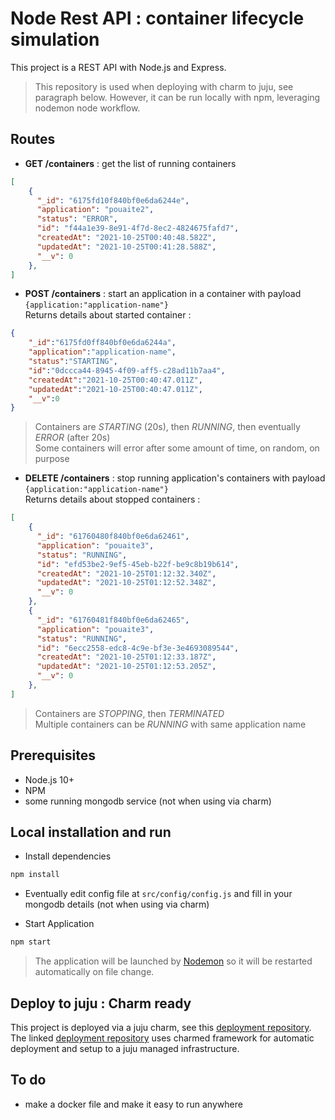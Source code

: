 # Node Rest API : container lifecycle simulation

This project is a REST API with Node.js and Express.
> This repository is used when deploying with charm to juju, see paragraph below. However, it can be run locally with npm, leveraging nodemon node workflow.



## Routes
- **GET /containers** : get the list of running containers
```json
[
    {
      "_id": "6175fd10f840bf0e6da6244e",
      "application": "pouaite2",
      "status": "ERROR",
      "id": "f44a1e39-8e91-4f7d-8ec2-4824675fafd7",
      "createdAt": "2021-10-25T00:40:48.582Z",
      "updatedAt": "2021-10-25T00:41:28.588Z",
      "__v": 0
    },
]
```

- **POST /containers** : start an application in a container with payload `{application:"application-name"}`  
Returns details about started container :
```json
{
    "_id":"6175fd0ff840bf0e6da6244a",
    "application":"application-name",
    "status":"STARTING",
    "id":"0dccca44-8945-4f09-aff5-c28ad11b7aa4",
    "createdAt":"2021-10-25T00:40:47.011Z",
    "updatedAt":"2021-10-25T00:40:47.011Z",
    "__v":0
}
```
> Containers are *STARTING* (20s), then *RUNNING*, then eventually *ERROR* (after 20s)  
> Some containers will error after some amount of time, on random, on purpose

- **DELETE /containers** : stop running application's containers with payload `{application:"application-name"}`  
Returns details about stopped containers :
```json
[
    {
      "_id": "61760480f840bf0e6da62461",
      "application": "pouaite3",
      "status": "RUNNING",
      "id": "efd53be2-9ef5-45eb-b22f-be9c8b19b614",
      "createdAt": "2021-10-25T01:12:32.340Z",
      "updatedAt": "2021-10-25T01:12:52.348Z",
      "__v": 0
    },
    {
      "_id": "61760481f840bf0e6da62465",
      "application": "pouaite3",
      "status": "RUNNING",
      "id": "6ecc2558-edc8-4c9e-bf3e-3e4693089544",
      "createdAt": "2021-10-25T01:12:33.187Z",
      "updatedAt": "2021-10-25T01:12:53.205Z",
      "__v": 0
    },
]
```
> Containers are *STOPPING*, then *TERMINATED*  
> Multiple containers can be *RUNNING* with same application name

## Prerequisites
- Node.js 10+
- NPM
- some running mongodb service (not when using via charm)

## Local installation and run
- Install dependencies
```bash
npm install
```
- Eventually edit config file at `src/config/config.js` and fill in your mongodb details (not when using via charm)
  
- Start Application
```bash
npm start
```
> The application will be launched by [Nodemon](https://nodemon.com) so it will be restarted automatically on file change.

## Deploy to juju : Charm ready
This project is deployed via a juju charm, see this [deployment repository](https://github.com/bensoille/juju-nodejs-deployment).  
The linked [deployment repository](https://github.com/bensoille/juju-nodejs-deployment) uses charmed framework for automatic deployment and setup to a juju managed infrastructure.

## To do

- make a docker file and make it easy to run anywhere